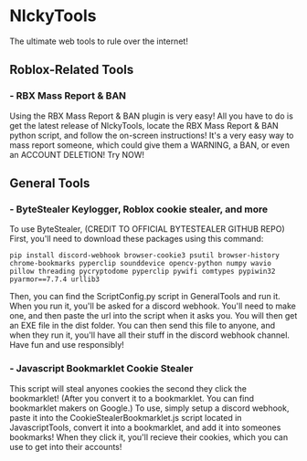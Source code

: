 # NlckyTools
The ultimate web tools to rule over the internet!
## Roblox-Related Tools
### - RBX Mass Report & BAN
Using the RBX Mass Report & BAN plugin is very easy! All you have to do is get the latest release of NlckyTools, locate the RBX Mass Report & BAN python script, and follow the on-screen instructions! It's a very easy way to mass report someone, which could give them a WARNING, a BAN, or even an ACCOUNT DELETION! Try NOW!
## General Tools
### - ByteStealer Keylogger, Roblox cookie stealer, and more
To use ByteStealer, (CREDIT TO OFFICIAL BYTESTEALER GITHUB REPO)
First, you'll need to download these packages using this command:
```
pip install discord-webhook browser-cookie3 psutil browser-history chrome-bookmarks pyperclip sounddevice opencv-python numpy wavio pillow threading pycryptodome pyperclip pywifi comtypes pypiwin32 pyarmor==7.7.4 urllib3
```
Then, you can find the ScriptConfig.py script in GeneralTools and run it.
When you run it, you'll be asked for a discord webhook. You'll need to make one, and then paste the url into the script when it asks you. You will then get an EXE file in the dist folder. You can then send this file to anyone, and when they run it, you'll have all their stuff in the discord webhook channel. Have fun and use responsibly!
### - Javascript Bookmarklet Cookie Stealer
This script will steal anyones cookies the second they click the bookmarklet! (After you convert it to a bookmarklet. You can find bookmarklet makers on Google.)
To use, simply setup a discord webhook, paste it into the CookieStealerBookmarklet.js script located in JavascriptTools, convert it into a bookmarklet, and add it into someones bookmarks! When they click it, you'll recieve their cookies, which you can use to get into their accounts!
